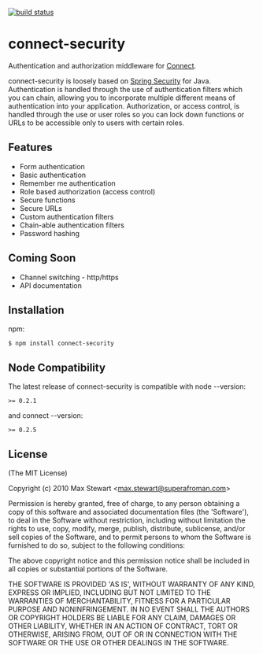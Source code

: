 [![build status](https://secure.travis-ci.org/superafroman/connect-security.png)](http://travis-ci.org/superafroman/connect-security)

# connect-security

  Authentication and authorization middleware for [Connect](http://github.com/senchalabs/connect).

  connect-security is loosely based on [Spring Security](http://static.springsource.org/spring-security/site/) for Java.  Authentication is handled through the use of authentication filters which you can chain, allowing you to incorporate multiple different means of authentication into your application.  Authorization, or access control, is handled through the use or user roles so you can lock down functions or URLs to be accessible only to users with certain roles.

## Features

  * Form authentication
  * Basic authentication
  * Remember me authentication
  * Role based authorization (access control)
  * Secure functions
  * Secure URLs
  * Custom authentication filters
  * Chain-able authentication filters
  * Password hashing

## Coming Soon

  * Channel switching - http/https
  * API documentation

## Installation

npm:

    $ npm install connect-security

## Node Compatibility
    
The latest release of connect-security is compatible with node --version:

    >= 0.2.1

and connect --version:

    >= 0.2.5

## License 

(The MIT License)

Copyright (c) 2010 Max Stewart &lt;max.stewart@superafroman.com&gt;

Permission is hereby granted, free of charge, to any person obtaining
a copy of this software and associated documentation files (the
'Software'), to deal in the Software without restriction, including
without limitation the rights to use, copy, modify, merge, publish,
distribute, sublicense, and/or sell copies of the Software, and to
permit persons to whom the Software is furnished to do so, subject to
the following conditions:

The above copyright notice and this permission notice shall be
included in all copies or substantial portions of the Software.

THE SOFTWARE IS PROVIDED 'AS IS', WITHOUT WARRANTY OF ANY KIND,
EXPRESS OR IMPLIED, INCLUDING BUT NOT LIMITED TO THE WARRANTIES OF
MERCHANTABILITY, FITNESS FOR A PARTICULAR PURPOSE AND NONINFRINGEMENT.
IN NO EVENT SHALL THE AUTHORS OR COPYRIGHT HOLDERS BE LIABLE FOR ANY
CLAIM, DAMAGES OR OTHER LIABILITY, WHETHER IN AN ACTION OF CONTRACT,
TORT OR OTHERWISE, ARISING FROM, OUT OF OR IN CONNECTION WITH THE
SOFTWARE OR THE USE OR OTHER DEALINGS IN THE SOFTWARE.
